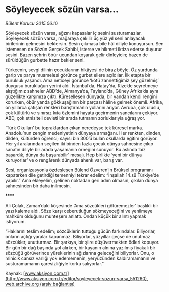 # Söyleyecek sözün varsa...

*Bülent Korucu 2015.06.16*

<div class="pNewsDetailMainContent" itemprop="articleBody">
 <p>
  Söyleyecek sözün varsa, ağzını kapasalar iç sesini susturamazlar. Söyleyecek sözün varsa, mağaraya çekilir üç yüz yıl seni anlayacak birilerinin gelmesini beklersin. Sesin çıkmasa bile hâl diliyle konuşursun. Sen istemesen de Sözün Gerçek Sahibi, isterse ve hikmeti iktiza ederse duyurur sesini. Bazen şehrin öbür ucundan koşarak gelir dinleyicin; bazen de sürüldüğün gurbette hazır bekler seni.
 </p>
 <p>
  Türkçenin, sevgi dilinin çocuklarının hikâyesi de biraz böyle. Öz yurdunda garip ve parya muamelesi görünce gurbet ellere açıldılar. İlk etapta bir burukluk yaşandı. Ama neticeyi görünce ‘kötü zannettiğimiz şey güzelmiş’ duygusu burukluğun yerini aldı. İstanbul’da, Hatay’da, Rize’de seyretmeye alıştığımız sahneler ABD’de, Almanya’da, Tayland’da, Güney Afrika’da aynı güzellikte karşımıza çıktı. Küreselleşen dünyada, bir yandan kendi rengini korurken, öbür yanda gökkuşağının bir parçası hâline gelmek önemli. Afrika, on yıllarca çatışan renkleri barıştırmanın yollarını arıyor. Avrupa, çok uluslu, çok kültürlü ve sınırsız kıta özlemini hayata geçirmenin sancılarını çekiyor. ABD, çok etnisiteli devleti bir arada tutmanın zorluklarıyla uğraşıyor.
 </p>
 <p>
  ‘Türk Okulları’ bu topraklardan çıkan neredeyse tek küresel marka. Anadolu’nun zengin medeniyetinin dünyaya armağanı. Her renkten, dinden, dilden, kültürden öğrenci; sayısı bin 300’ü bulan okullarda eğitim görüyor. Her yıl aralarından seçilen iki binden fazla çocuk dünya sahnesine çıkıp sanatın diliyle bir arada yaşamanın örneğini sunuyor. Bu aslında ‘biz başardık, dünya da başarabilir’ mesajı. Hep birlikte ‘yeni bir dünya kuruyorlar’ ve o rengârenk dünyada ahenk var, barış var.
 </p>
 <p>
  Sesi, organizasyonla özdeşleşen Bülend Özveren’in Brüksel programını kapatırken dile getirdiği temenniyi tekrar edelim: “İnşallah 14.sü Türkiye’de yapılır.” Ama ekleyelim, gelinen noktadan geri adım olmasın, çıkılan dünya sahnesinden bir daha inilmesin.
 </p>
 <p>
  ****
 </p>
 <p>
  Ali Çolak, Zaman’daki köşesinde ‘Ama sözcükleri götüremezler’ başlıklı bir yazı kaleme aldı. Söze karşı ceberutluğun sökmeyeceğini ve yenilmeye mahkûm olduğunu muhteşem anlattı. Ondan küçük bir alıntı yapmak istiyorum.
 </p>
 <p>
  “Haklarını teslim edelim; sözcüklerin tuttuğu gücün farkındalar. Biliyorlar, onların açtığı yaralar kapanmaz. Biliyorlar, yüzyıllar geçse de unutmaz sözcükler, unutturmaz. Bir şarkıya, bir şiire düşüvermekten ödleri kopuyor. Bir gün bir dağ başında yol alırken, bir kayanın alnına yazılmış fiyakalı bir sözcüğü görüverince yüreklerinin ağızlarına geleceğini biliyorlar. Onu, o minicik cansız varlığı yok edememenin, yeryüzünden kaldıramamanın ve susturamamanın çaresizliğiyle korku salıyorlar.”
 </p>
</div>


Kaynak: [www.aksiyon.com.tr](http://www.aksiyon.com.tr/editor/soyleyecek-sozun-varsa_551260), [web.archive.org (arşiv bağlantısı)](http://web.archive.org/web/20150721154701/http://www.aksiyon.com.tr/editor/soyleyecek-sozun-varsa_551260)
